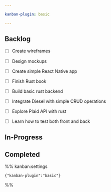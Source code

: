 ```yaml
---

kanban-plugin: basic

---
```


## Backlog

- [ ] Create wireframes
- [ ] Design mockups
- [ ] Create simple React Native app
- [ ] Finish Rust book
- [ ] Build basic rust backend
- [ ] Integrate Diesel with simple CRUD operations
- [ ] Explore Plaid API with rust
- [ ] Learn how to test both front and back


## In-Progress



## Completed





%% kanban:settings
```
{"kanban-plugin":"basic"}
```
%%